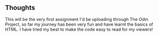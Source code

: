 ## Thoughts 
This will be the very first assignment I'd be uploading through The Odin Project, so far my journey has been very fun and have learnt the basics of HTML. I have tried my best to make the code easy to read for my viewers!
